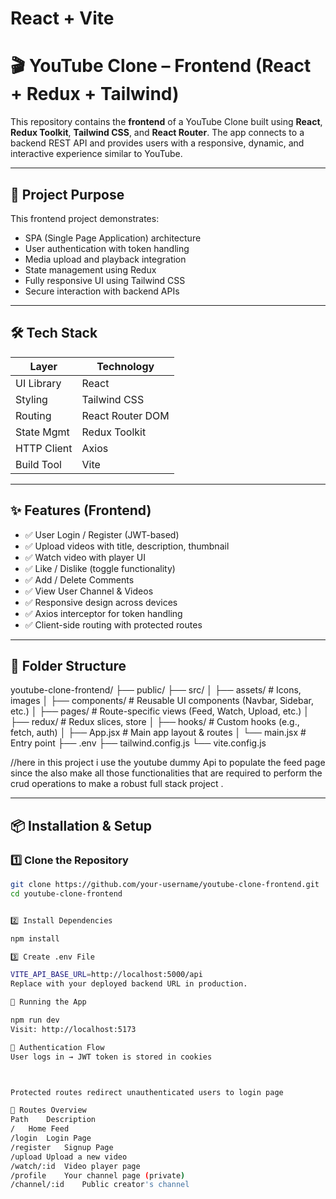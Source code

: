 # React + Vite

# 🎬 YouTube Clone – Frontend (React + Redux + Tailwind)

This repository contains the **frontend** of a YouTube Clone built using **React**, **Redux Toolkit**, **Tailwind CSS**, and **React Router**. The app connects to a backend REST API and provides users with a responsive, dynamic, and interactive experience similar to YouTube.

---

## 📌 Project Purpose

This frontend project demonstrates:

- SPA (Single Page Application) architecture
- User authentication with token handling
- Media upload and playback integration
- State management using Redux
- Fully responsive UI using Tailwind CSS
- Secure interaction with backend APIs

---

## 🛠️ Tech Stack

| Layer       | Technology       |
| ----------- | ---------------- |
| UI Library  | React            |
| Styling     | Tailwind CSS     |
| Routing     | React Router DOM |
| State Mgmt  | Redux Toolkit    |
| HTTP Client | Axios            |
| Build Tool  | Vite             |

---

## ✨ Features (Frontend)

- ✅ User Login / Register (JWT-based)
- ✅ Upload videos with title, description, thumbnail
- ✅ Watch video with player UI
- ✅ Like / Dislike (toggle functionality)
- ✅ Add / Delete Comments
- ✅ View User Channel & Videos
- ✅ Responsive design across devices
- ✅ Axios interceptor for token handling
- ✅ Client-side routing with protected routes

---

## 📁 Folder Structure

youtube-clone-frontend/
├── public/
├── src/
│ ├── assets/ # Icons, images
│ ├── components/ # Reusable UI components (Navbar, Sidebar, etc.)
│ ├── pages/ # Route-specific views (Feed, Watch, Upload, etc.)
│ ├── redux/ # Redux slices, store
│ ├── hooks/ # Custom hooks (e.g., fetch, auth)
│ ├── App.jsx # Main app layout & routes
│ └── main.jsx # Entry point
├── .env
├── tailwind.config.js
└── vite.config.js

//here in this project i use the youtube dummy Api to populate the feed page since the also make all those functionalities that are required to perform the crud operations to make a robust full stack project .

---

## 📦 Installation & Setup

### 1️⃣ Clone the Repository

```bash
git clone https://github.com/your-username/youtube-clone-frontend.git
cd youtube-clone-frontend


2️⃣ Install Dependencies

npm install

3️⃣ Create .env File

VITE_API_BASE_URL=http://localhost:5000/api
Replace with your deployed backend URL in production.

🚀 Running the App

npm run dev
Visit: http://localhost:5173

🔐 Authentication Flow
User logs in → JWT token is stored in cookies



Protected routes redirect unauthenticated users to login page

📌 Routes Overview
Path	Description
/	Home Feed
/login	Login Page
/register	Signup Page
/upload	Upload a new video
/watch/:id	Video player page
/profile	Your channel page (private)
/channel/:id	Public creator's channel

```
